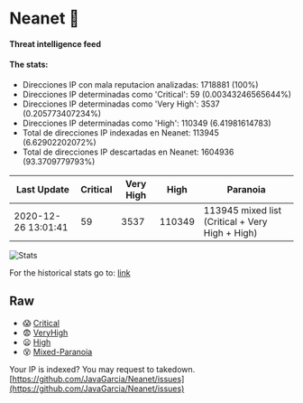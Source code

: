 # Neanet :hocho:
#### Threat intelligence feed
#### The stats:

- Direcciones IP con mala reputacion analizadas: 1718881 (100%)
- Direcciones IP determinadas como 'Critical':  59 (0.00343246565644%)
- Direcciones IP determinadas como 'Very High':  3537 (0.205773407234%)
- Direcciones IP determinadas como 'High':  110349 (6.41981614783)
- Total de direcciones IP indexadas en Neanet:  113945 (6.62902202072%)
- Total de direcciones IP descartadas en Neanet:  1604936 (93.3709779793%)

| Last Update | Critical | Very High | High | Paranoia |
| --- | --- | --- | --- | --- |
| 2020-12-26 13:01:41 | 59 | 3537 | 110349 | 113945 mixed list (Critical + Very High + High)|

![Stats](https://docs.google.com/spreadsheets/d/e/2PACX-1vSnaNMIXVabIpDJjufMlzH7poXnshF3mgd8Is1g9ytUEzVsP5my4Trn8f-xkoLLQ38xpL3HtmUexLo6/pubchart?oid=501124687&format=image)

For the historical stats go to: [link](/stats.csv)
## Raw
- :scream: [Critical](https://raw.githubusercontent.com/JavaGarcia/Neanet/master/blacklists/neanet_critical.txt)
- :fearful: [VeryHigh](https://raw.githubusercontent.com/JavaGarcia/Neanet/master/blacklists/neanet_veryHigh.txtt)
- :frowning: [High](https://raw.githubusercontent.com/JavaGarcia/Neanet/master/blacklists/neanet_high.txt)
- :dizzy_face: [Mixed-Paranoia](https://raw.githubusercontent.com/JavaGarcia/Neanet/master/blacklists/neanet_all.txt)


Your IP is indexed? You may request to takedown. [https://github.com/JavaGarcia/Neanet/issues](https://github.com/JavaGarcia/Neanet/issues)













































































































































































































































































































































































































































































































































































































































































































































































































































































































































































































































































































































































































































































































































































































































































































































































































































































































































































































































































































































































































































































































































































































































































































































































































































































































































































































































































































































































































































































































































































































































































































































































